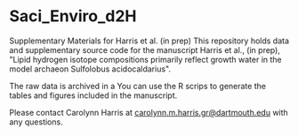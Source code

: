 # Saci_Enviro_d2H
Supplementary Materials for Harris et al. (in prep)
This repository holds data and supplementary source code for the manuscript Harris et al., (in prep), "Lipid hydrogen isotope compositions primarily reflect growth water in the model archaeon Sulfolobus acidocaldarius". 

The raw data is archived in a You can use the R scrips to generate the tables and figures included in the manuscript. 

Please contact Carolynn Harris at carolynn.m.harris.gr@dartmouth.edu with any questions. 
